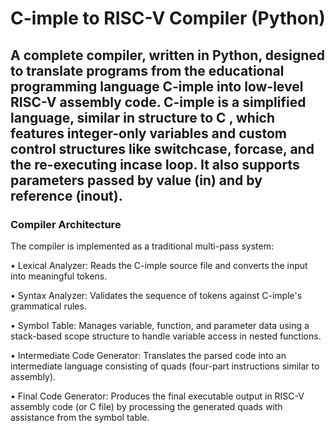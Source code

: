 # **C-imple to RISC-V Compiler (Python)**

## A complete compiler, written in Python, designed to translate programs from the educational programming language C-imple into low-level RISC-V assembly code. C-imple is a simplified language, similar in structure to C , which features integer-only variables and custom control structures like switchcase, forcase, and the re-executing incase loop. It also supports parameters passed by value (in) and by reference (inout).

### **Compiler Architecture**

The compiler is implemented as a traditional multi-pass system:

•	Lexical Analyzer: Reads the C-imple source file and converts the input into meaningful tokens.

•	Syntax Analyzer: Validates the sequence of tokens against C-imple's grammatical rules.

•	Symbol Table: Manages variable, function, and parameter data using a stack-based scope structure to handle variable access in nested functions.

•	Intermediate Code Generator: Translates the parsed code into an intermediate language consisting of quads (four-part instructions similar to assembly).

•	Final Code Generator: Produces the final executable output in RISC-V assembly code (or C file) by processing the generated quads with assistance from the symbol table.
